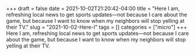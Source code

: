 +++draft = falsedate = 2021-10-02T21:20:42-04:00title = "Here I am, refreshing local news to get sports updates—not because I care about the game, but because I want to know when my neighbors will stop yelling at their TV."slug = "2021-10-02-Here-I"tags = []categories = ["micro"]+++Here I am, refreshing local news to get sports updates—not because I care about the game, but because I want to know when my neighbors will stop yelling at their TV.